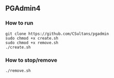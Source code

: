 ## PGAdmin4

### How to run

```
git clone https://github.com/CSultans/pgadmin
sudo chmod +x create.sh
sudo chmod +x remove.sh
./create.sh
```
### How to stop/remove

```
./remove.sh
```
